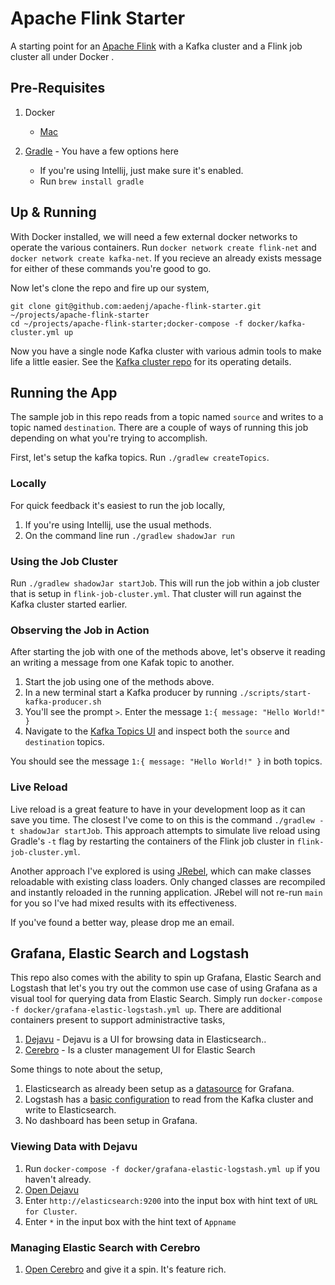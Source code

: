 Apache Flink Starter
===================
A starting point for an [Apache Flink](https://ci.apache.org/projects/flink/flink-docs-master/) with a
Kafka cluster and a Flink job cluster all under Docker .

## Pre-Requisites

1. Docker

    + [Mac](https://download.docker.com/mac/stable/Docker.dmg)

1. [Gradle](https://gradle.org) - You have a few options here
    + If you're using Intellij, just make sure it's enabled.
    + Run `brew install gradle`

## Up & Running

With Docker installed, we will need a few external docker networks to operate the various containers.
Run `docker network create flink-net` and `docker network create kafka-net`. If you recieve an already exists message for either of these commands you're good to go.

Now let's clone the repo and fire up our system,

```
git clone git@github.com:aedenj/apache-flink-starter.git ~/projects/apache-flink-starter
cd ~/projects/apache-flink-starter;docker-compose -f docker/kafka-cluster.yml up
```

Now you have a single node Kafka cluster with various admin tools to make life a little easier. See the [Kafka cluster repo](https://github.com/aedenj/kafka-cluster-starter) for its operating details.

## Running the App

The sample job in this repo reads from a topic named `source` and writes to a topic named `destination`.
There are a couple of ways of running this job depending on what you're trying to accomplish.

First, let's setup the kafka topics. Run `./gradlew createTopics`.

### Locally

For quick feedback it's easiest to run the job locally,

1. If you're using Intellij, use the usual methods.
1. On the command line run `./gradlew shadowJar run`

### Using the Job Cluster

Run `./gradlew shadowJar startJob`. This will run the job within a job cluster that is setup in `flink-job-cluster.yml`. That cluster will run against the Kafka cluster started earlier.


### Observing the Job in Action

After starting the job with one of the methods above, let's observe it reading an writing a message from one Kafak topic to another.

1. Start the job using one of the methods above.
1. In a new terminal start a Kafka producer by running `./scripts/start-kafka-producer.sh`
1. You'll see the prompt `>`. Enter the message `1:{ message: "Hello World!" }`
1. Navigate to the [Kafka Topics UI](http://localhost:9002/#/) and inspect both the `source` and `destination` topics.

You should see the message `1:{ message: "Hello World!" }` in both topics.


### Live Reload

Live reload is a great feature to have in your development loop as it can save you time. The closest I've come to on this is the command `./gradlew -t shadowJar startJob`. This approach attempts to simulate live reload using Gradle's `-t` flag by restarting the containers of the Flink job cluster in `flink-job-cluster.yml`.

Another approach I've explored is using [JRebel](https://manuals.jrebel.com/jrebel/standalone/index.html), which can make classes reloadable with existing class loaders. Only changed classes are recompiled and instantly reloaded in the running application. JRebel will not re-run `main` for you so I've had mixed results with its effectiveness.

If you've found a better way, please drop me an email.

## Grafana, Elastic Search and Logstash

This repo also comes with the ability to spin up Grafana, Elastic Search and Logstash that let's you try out the common use case of using Grafana as a visual tool for querying data from Elastic Search. Simply run `docker-compose -f docker/grafana-elastic-logstash.yml up`. There are additional containers present to support administractive tasks,

1. [Dejavu](https://github.com/appbaseio/dejavu) - Dejavu is a UI for browsing data in Elasticsearch..
1. [Cerebro](https://github.com/lmenezes/cerebro) - Is a cluster management UI for Elastic Search

Some things to note about the setup,

1. Elasticsearch as already been setup as a [datasource](https://github.com/aedenj/apache-flink-starter/tree/master/conf/grafana/provisioning/datasources) for Grafana.
1. Logstash has a [basic configuration](https://github.com/aedenj/apache-flink-starter/tree/master/conf/logstash) to read from the Kafka cluster and write to Elasticsearch.
1. No dashboard has been setup in Grafana.

### Viewing Data with Dejavu

1. Run `docker-compose -f docker/grafana-elastic-logstash.yml up` if you haven't already.
1. [Open Dejavu](http://localhost:1358/?appname=&url=&mode=edit)
1. Enter `http://elasticsearch:9200` into the input box with hint text of `URL for Cluster`.
1. Enter `*` in the input box with the hint text of `Appname`

### Managing Elastic Search with Cerebro

1. [Open Cerebro](http://localhost:9004/#/overview?host=http:%2F%2Felasticsearch:9200) and give it a spin. It's feature rich.
